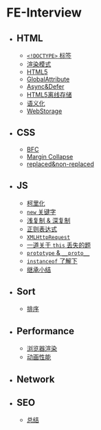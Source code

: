 # FE-Interview

- ## HTML

  - [`<!DOCTYPE>` 标签](./HTML/DOCTYPE.md)
  - [渲染模式](/HTML/MODE.md)
  - [HTML5](/HTML/HTML5.md)
  - [GlobalAttribute](/HTML/globalAttribute.md)
  - [Async&Defer](/HTML/Async&Defer.md)
  - [HTML5离线存储](/HTML/HTML5离线存储.md)
  - [语义化](/HTML/语义化.md)
  - [WebStorage](/HTML/WebStorage.md)

- ## CSS

  - [BFC](./CSS/BFC.md)
  - [Margin Collapse](./CSS/MarginCollapse.md) 
  - [replaced&non-replaced](./CSS/replaced&non-replaced.md)

- ## JS

  - [柯里化](./JS/curry.md)
  - [`new` 关键字](./JS/new关键字.md)
  - [浅复制 & 深复制](./JS/shallowClone&deepClone.md)
  - [正则表达式](./JS/正则表达式.md)
  - [`XMLHttpRequest`](./JS/XMLHttpRequest.md)
  - [一道关于 `this` 丢失的题](./JS/AQuestionAboutThis.md)  
  - [`prototype` & `__proto__`](/JS/understand-prototype-__proto__.md)
  - [`instanceof` 了解下](/JS/instanceof.md)
  - [继承小结](/JS/extend.md)
  
  
- ## Sort

  - [排序](./sort/summary.md)

- ## Performance

  - [浏览器渲染](/performance/浏览器渲染.md)
  - [动画性能](/performance/动画性能.md)

- ## Network

- ## SEO

  - [总结](/SEO/SEO.md)
